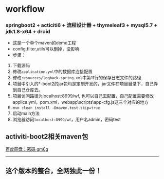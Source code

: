 # workflow
### springboot2 + acticiti6 + 流程设计器 + thymeleaf3 + mysql5.7 + jdk1.8-x64 + druid
- 这是一个单个maven的demo工程
- config,filter,utils可以删掉，没影响
- 步骤：
1. 下载源码
2. 修改```application.yml```中的数据库连接配置
3. 修改```resources/logback-spring.xml```中第11行的保存日志文件的路径
4. 项目中引入的*-boot2的jar包均是定制开发的，jar文件在项目目录下，自己弄到自己仓库去。
5. 项目访问路径为localhost:8999/wf, 也可以自己去配置，自己配置需要修改applica.yml，pom.xml，webapp\scripts\app-cfg.js这三个对应的地方
6. ```mvn clean install -Dmaven.test.skip=true```
7. 启动main方法
8. 浏览器访问```localhost:8999/wf```，用户名admin，密码test

## activiti-boot2相关maven包
[百度网盘：密码 gm6g](https://pan.baidu.com/s/1jthmOhiuTPQiZFf7V8m5Zg)

----------
## 这个版本的整合，全网独此一份！
